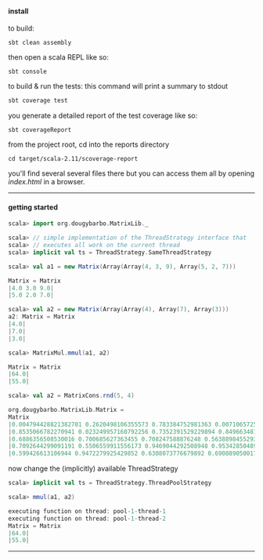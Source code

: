 

#### install

to build:

```shell
sbt clean assembly

```
then open a scala REPL like so:

```shell
sbt console

```

to build & run the tests:
this command will print a summary to stdout

```scala
sbt coverage test

```

you generate a detailed report of the test coverage like so:

```shell
sbt coverageReport

```

from the project root, cd into the reports directory

```shell
cd target/scala-2.11/scoverage-report

```

you'll find several several files there but you can access them all
by opening _index.html_ in a browser.

-------------------

#### getting started

```scala
scala> import org.dougybarbo.MatrixLib._

scala> // simple implementation of the ThreadStrategy interface that
scala> // executes all work on the current thread
scala> implicit val ts = ThreadStrategy.SameThreadStrategy

scala> val a1 = new Matrix(Array(Array(4, 3, 9), Array(5, 2, 7)))

Matrix = Matrix
|4.0 3.0 9.0|
|5.0 2.0 7.0|

scala> val a2 = new Matrix(Array(Array(4), Array(7), Array(3)))
a2: Matrix = Matrix
|4.0|
|7.0|
|3.0|

scala> MatrixMul.mmul(a1, a2)

Matrix = Matrix
|64.0|
|55.0|

scala> val a2 = MatrixCons.rnd(5, 4)

org.dougybarbo.MatrixLib.Matrix =
Matrix
|0.004794428821382701 0.2620498106355573 0.783384752981363 0.007106572561377922|
|0.8535066782270941 0.023249957160792256 0.7352391529229894 0.8496634819741622|
|0.6886356508530016 0.700685627363455 0.708247588876248 0.5638898455293914|
|0.7092644299091191 0.5506559911556173 0.9469044292508948 0.9534285048920463|
|0.599426613106944 0.9472279925429852 0.6308073776679892 0.6908890500172306|

```

now change the (implicitly) available ThreadStrategy

```scala
scala> implicit val ts = ThreadStrategy.ThreadPoolStrategy

scala> mmul(a1, a2)

executing function on thread: pool-1-thread-1
executing function on thread: pool-1-thread-2
Matrix = Matrix
|64.0|
|55.0|

```
------------------
